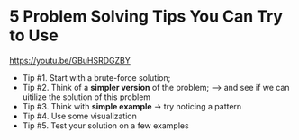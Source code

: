 # 5 Problem Solving Tips You Can Try to Use
https://youtu.be/GBuHSRDGZBY
- Tip #1. Start with a brute-force solution;
- Tip #2. Think of a **simpler version** of the problem; --> and see if we can uitilize the solution of this problem
- Tip #3. Think with **simple example** -> try noticing a pattern
- Tip #4. Use some visualization
- Tip #5. Test your solution on a few examples